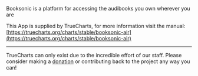 Booksonic is a platform for accessing the audibooks you own wherever you are

This App is supplied by TrueCharts, for more information visit the manual: [https://truecharts.org/charts/stable/booksonic-air](https://truecharts.org/charts/stable/booksonic-air)

---

TrueCharts can only exist due to the incredible effort of our staff.
Please consider making a [donation](https://truecharts.org/sponsor) or contributing back to the project any way you can!

